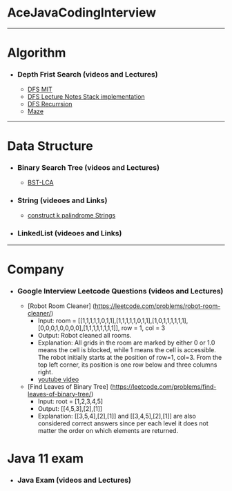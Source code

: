 # AceJavaCodingInterview
********************************************************************************************************************************************************************
# Algorithm
- ### Depth Frist Search (videos and Lectures)
    - [DFS MIT](https://www.youtube.com/watch?v=AfSk24UTFS8)
    - [DFS Lecture Notes Stack implementation](http://www.mathcs.emory.edu/~cheung/Courses/171/Syllabus/11-Graph/dfs.html)
    - [DFS Recurrsion](https://www.geeksforgeeks.org/depth-first-search-or-dfs-for-a-graph/)
    - [Maze](https://www.baeldung.com/java-solve-maze#2-implementation)
 
********************************************************************************************************************************************************************
# Data Structure
- ### Binary Search Tree (videos and Lectures)
    - [BST-LCA](https://www.geeksforgeeks.org/lowest-common-ancestor-in-a-binary-search-tree/)
- ### String (videoes and Links)
    - [construct k palindrome Strings](https://medium.com/@ChYuan/leetcode-1400-construct-k-palindrome-strings-%E5%BF%83%E5%BE%97-medium-70248333a075)
- ### LinkedList (videoes and Links)

******************************************************************************************************************************************************************
# Company
- ### Google Interview Leetcode Questions (videos and Lectures)
    - [Robot Room Cleaner] (https://leetcode.com/problems/robot-room-cleaner/)
        - Input: room = [[1,1,1,1,1,0,1,1],[1,1,1,1,1,0,1,1],[1,0,1,1,1,1,1,1],[0,0,0,1,0,0,0,0],[1,1,1,1,1,1,1,1]], row = 1, col = 3
        - Output: Robot cleaned all rooms.
        - Explanation: All grids in the room are marked by either 0 or 1.0 means the cell is blocked, while 1 means the cell is accessible. The robot initially starts at the position of row=1, col=3. From the top left corner, its position is one row below and three columns right.
        - [youtube video](https://www.youtube.com/watch?v=-1P3VP7LH0I)
     - [Find Leaves of Binary Tree] (https://leetcode.com/problems/find-leaves-of-binary-tree/)
        - Input: root = [1,2,3,4,5]
        - Output: [[4,5,3],[2],[1]]
        - Explanation: [[3,5,4],[2],[1]] and [[3,4,5],[2],[1]] are also considered correct answers since per each level it does not matter the order on which elements are returned.

# Java 11 exam
- ### Java Exam (videos and Lectures)


  
  
